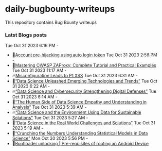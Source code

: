 # daily-bugbounty-writeups
This repository contains Bug Bounty writeups

### Latst Blogs posts
<!-- BLOG-POST-LIST:START -->Tue Oct 31 2023 6:16 PM - 
 - 🌮[Account pre-hijacking using auto login token](https://medium.com/@aa.pietruczuk/account-pre-hijacking-using-auto-login-token-94ad3da7f3d6?source=rss------bug_bounty-5) 
Tue Oct 31 2023 2:56 PM - 
 - 🌮[Mastering OWASP ZAProxy: Complete Tutorial and Practical Examples](https://medium.com/@pentesterclubpvtltd/mastering-owasp-zaproxy-complete-tutorial-and-practical-examples-e360e97ac199?source=rss------bug_bounty-5) 
Tue Oct 31 2023 11:17 AM - 
 - 🔥[Misconfiguration Leads to P1 XSS](https://mchklt.medium.com/misconfiguration-leads-to-p1-xss-6c9be7fc4c8f?source=rss------bug_bounty-5) 
Tue Oct 31 2023 6:31 AM - 
 - 💯[“Data Science Unleashed Emerging Technologies and Trends”](https://medium.com/@Land2Cyber/data-science-unleashed-emerging-technologies-and-trends-1d2f37c101ad?source=rss------bug_bounty-5) 
Tue Oct 31 2023 6:22 AM - 
 - 🔥[“Data Science and Cybersecurity Strengthening Digital Defenses”](https://medium.com/@Land2Cyber/data-science-and-cybersecurity-strengthening-digital-defenses-a1e620e8bf15?source=rss------bug_bounty-5) 
Tue Oct 31 2023 6:14 AM - 
 - 💫[“The Human Side of Data Science Empathy and Understanding in Analysis”](https://medium.com/@Land2Cyber/the-human-side-of-data-science-empathy-and-understanding-in-analysis-6301e2ed024e?source=rss------bug_bounty-5) 
Tue Oct 31 2023 5:39 AM - 
 - 🔥[“Data Science and the Environment Using Data for Sustainable Solutions”](https://medium.com/@Land2Cyber/data-science-and-the-environment-using-data-for-sustainable-solutions-44c0cbadb296?source=rss------bug_bounty-5) 
Tue Oct 31 2023 5:27 AM - 
 - 💯[“Data Science in the Real World Challenges and Solutions”](https://medium.com/@Land2Cyber/data-science-in-the-real-world-challenges-and-solutions-79ed7ff3f539?source=rss------bug_bounty-5) 
Tue Oct 31 2023 5:19 AM - 
 - 🚀[“Crunching the Numbers Understanding Statistical Models in Data Science”](https://medium.com/@Land2Cyber/crunching-the-numbers-understanding-statistical-models-in-data-science-c9c14ca7bc2b?source=rss------bug_bounty-5) 
Mon Oct 30 2023 5:56 PM - 
 - 🚀[Bootloader unlocking | Pre-requisites of rooting an Android Device](https://abhiunix.medium.com/bootloader-unlocking-pre-requisites-of-rooting-an-android-device-7f1fc0ee263?source=rss------bug_bounty-5) 
<!-- BLOG-POST-LIST:END -->
